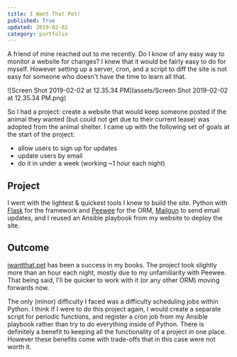 ```yaml
---
title: I Want That Pet!
published: True
updated: 2019-02-02
category: portfolio
---
```


A friend of mine reached out to me recently. Do I know of any easy way to monitor a website for changes? I knew that it would be fairly easy to do for myself. However setting up a server, cron, and a script to diff the site is not easy for someone who doesn't have the time to learn all that.

![Screen Shot 2019-02-02 at 12.35.34 PM](assets/Screen Shot 2019-02-02 at 12.35.34 PM.png)

So I had a project: create a website that would keep someone posted if the animal they wanted (but could not get due to their current lease) was adopted from the animal shelter. I came up with the following set of goals at the start of the project:

- allow users to sign up for updates
- update users by email
- do it in under a week (working ~1 hour each night)

## Project

I went with the lightest & quickest tools I knew to build the site. Python with [Flask](http://flask.pocoo.org/) for the framework and [Peewee](http://docs.peewee-orm.com/en/latest/) for the ORM, [Mailgun](https://www.mailgun.com/) to send email updates, and I reused an Ansible playbook from my website to deploy the site.

## Outcome

[iwantthat.pet](https://iwantthat.pet/) has been a success in my books. The project took slightly more than an hour each night, mostly due to my unfamiliarity with Peewee. That being said, I'll be quicker to work with it (or any other ORM) moving forwards now.

The only (minor) difficulty I faced was a difficulty scheduling jobs within Python. I think if I were to do this project again, I would create a separate script for periodic functions, and register a cron job from my Ansible playbook rather than try to do everything inside of Python. There is definitely a benefit to keeping all the functionality of a project in one place. However these benefits come with trade-offs that in this case were not worth it.
